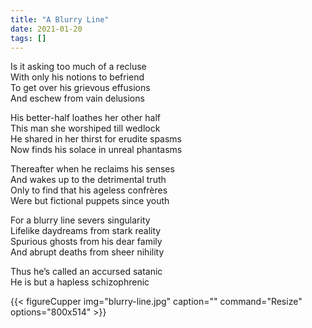 ```yaml
---
title: "A Blurry Line"
date: 2021-01-20
tags: []
---
```


<div style = "text-align: left">

Is it asking too much of a recluse\
With only his notions to befriend\
To get over his grievous effusions\
And eschew from vain delusions

His better-half loathes her other half\
This man she worshiped till wedlock\
He shared in her thirst for erudite spasms\
Now finds his solace in unreal phantasms

Thereafter when he reclaims his senses\
And wakes up to the detrimental truth\
Only to find that his ageless confrères\
Were but fictional puppets since youth

For a blurry line severs singularity\
Lifelike daydreams from stark reality\
Spurious ghosts from his dear family\
And abrupt deaths from sheer nihility

Thus he’s called an accursed satanic\
He is but a hapless schizophrenic
</div>

{{< figureCupper
img="blurry-line.jpg" 
caption="" 
command="Resize" 
options="800x514" >}}
